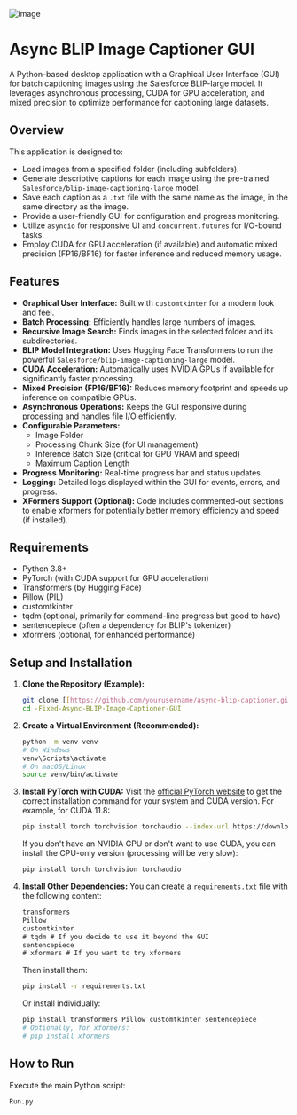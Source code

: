 ![image](https://github.com/user-attachments/assets/78483a1b-273c-4bfa-85ad-6faebf2da4b3)

# Async BLIP Image Captioner GUI

A Python-based desktop application with a Graphical User Interface (GUI) for batch captioning images using the Salesforce BLIP-large model. It leverages asynchronous processing, CUDA for GPU acceleration, and mixed precision to optimize performance for captioning large datasets.

## Overview

This application is designed to:
-   Load images from a specified folder (including subfolders).
-   Generate descriptive captions for each image using the pre-trained `Salesforce/blip-image-captioning-large` model.
-   Save each caption as a `.txt` file with the same name as the image, in the same directory as the image.
-   Provide a user-friendly GUI for configuration and progress monitoring.
-   Utilize `asyncio` for responsive UI and `concurrent.futures` for I/O-bound tasks.
-   Employ CUDA for GPU acceleration (if available) and automatic mixed precision (FP16/BF16) for faster inference and reduced memory usage.

## Features

-   **Graphical User Interface:** Built with `customtkinter` for a modern look and feel.
-   **Batch Processing:** Efficiently handles large numbers of images.
-   **Recursive Image Search:** Finds images in the selected folder and its subdirectories.
-   **BLIP Model Integration:** Uses Hugging Face Transformers to run the powerful `Salesforce/blip-image-captioning-large` model.
-   **CUDA Acceleration:** Automatically uses NVIDIA GPUs if available for significantly faster processing.
-   **Mixed Precision (FP16/BF16):** Reduces memory footprint and speeds up inference on compatible GPUs.
-   **Asynchronous Operations:** Keeps the GUI responsive during processing and handles file I/O efficiently.
-   **Configurable Parameters:**
    -   Image Folder
    -   Processing Chunk Size (for UI management)
    -   Inference Batch Size (critical for GPU VRAM and speed)
    -   Maximum Caption Length
-   **Progress Monitoring:** Real-time progress bar and status updates.
-   **Logging:** Detailed logs displayed within the GUI for events, errors, and progress.
-   **XFormers Support (Optional):** Code includes commented-out sections to enable xformers for potentially better memory efficiency and speed (if installed).

## Requirements

-   Python 3.8+
-   PyTorch (with CUDA support for GPU acceleration)
-   Transformers (by Hugging Face)
-   Pillow (PIL)
-   customtkinter
-   tqdm (optional, primarily for command-line progress but good to have)
-   sentencepiece (often a dependency for BLIP's tokenizer)
-   xformers (optional, for enhanced performance)

## Setup and Installation

1.  **Clone the Repository (Example):**
    ```bash
    git clone [[https://github.com/yourusername/async-blip-captioner.git](https://github.com/uninterruptedpowersupply/-Fixed-Async-BLIP-Image-Captioner-GUI)](https://github.com/uninterruptedpowersupply/-Fixed-Async-BLIP-Image-Captioner-GUI.git)
    cd -Fixed-Async-BLIP-Image-Captioner-GUI
    ```

2.  **Create a Virtual Environment (Recommended):**
    ```bash
    python -m venv venv
    # On Windows
    venv\Scripts\activate
    # On macOS/Linux
    source venv/bin/activate
    ```

3.  **Install PyTorch with CUDA:**
    Visit the [official PyTorch website](https://pytorch.org/get-started/locally/) to get the correct installation command for your system and CUDA version. For example, for CUDA 11.8:
    ```bash
    pip install torch torchvision torchaudio --index-url https://download.pytorch.org/whl/cu118
    ```
    If you don't have an NVIDIA GPU or don't want to use CUDA, you can install the CPU-only version (processing will be very slow):
    ```bash
    pip install torch torchvision torchaudio
    ```

4.  **Install Other Dependencies:**
    You can create a `requirements.txt` file with the following content:
    ```txt
    transformers
    Pillow
    customtkinter
    # tqdm # If you decide to use it beyond the GUI
    sentencepiece
    # xformers # If you want to try xformers
    ```
    Then install them:
    ```bash
    pip install -r requirements.txt
    ```
    Or install individually:
    ```bash
    pip install transformers Pillow customtkinter sentencepiece
    # Optionally, for xformers:
    # pip install xformers
    ```

## How to Run

Execute the main Python script:
```bash
Run.py 
